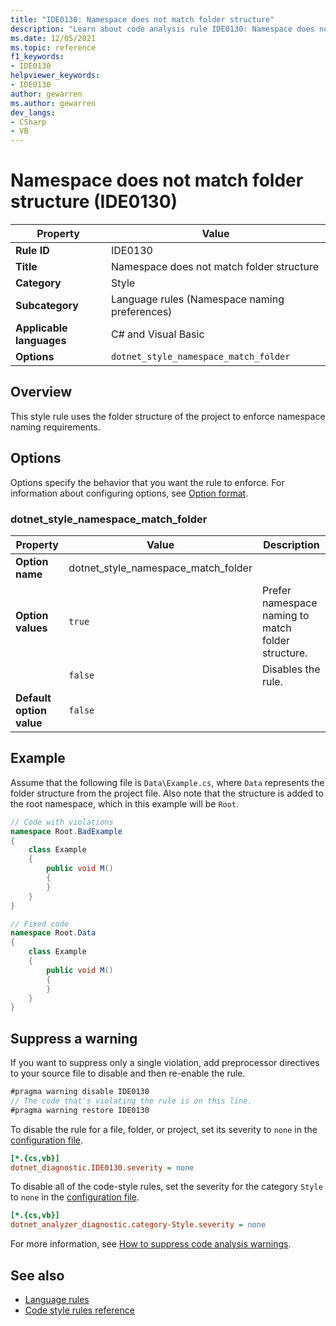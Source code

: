 ```yaml
---
title: "IDE0130: Namespace does not match folder structure"
description: "Learn about code analysis rule IDE0130: Namespace does not match folder structure"
ms.date: 12/05/2021
ms.topic: reference
f1_keywords:
- IDE0130
helpviewer_keywords:
- IDE0130
author: gewarren
ms.author: gewarren
dev_langs:
- CSharp
- VB
---
```

# Namespace does not match folder structure (IDE0130)

| Property                 | Value                                                  |
| ------------------------ | ------------------------------------------------------ |
| **Rule ID**              | IDE0130                                                |
| **Title**                | Namespace does not match folder structure              |
| **Category**             | Style                                                  |
| **Subcategory**          | Language rules (Namespace naming preferences)          |
| **Applicable languages** | C# and Visual Basic                                    |
| **Options**              | `dotnet_style_namespace_match_folder`                  |

## Overview

This style rule uses the folder structure of the project to enforce namespace naming requirements.

## Options

Options specify the behavior that you want the rule to enforce. For information about configuring options, see [Option format](language-rules.md#option-format).

### dotnet_style_namespace_match_folder

| Property                 | Value                                                | Description                                        |
| ------------------------ | ---------------------------------------------------- | -------------------------------------------------- |
| **Option name**          | dotnet_style_namespace_match_folder                  |                                                    |
| **Option values**        | `true`                                               | Prefer namespace naming to match folder structure. |
|                          | `false`                                              | Disables the rule.                                 |
| **Default option value** | `false`                                              |                                                    |

## Example

Assume that the following file is `Data\Example.cs`, where `Data` represents the folder structure from the project file. Also note that the structure is added to the root namespace, which in this example will be `Root`.

```csharp
// Code with violations
namespace Root.BadExample
{
    class Example
    {
        public void M()
        {
        }
    }
}

// Fixed code
namespace Root.Data
{
    class Example
    {
        public void M()
        {
        }
    }
}
```

## Suppress a warning

If you want to suppress only a single violation, add preprocessor directives to your source file to disable and then re-enable the rule.

```csharp
#pragma warning disable IDE0130
// The code that's violating the rule is on this line.
#pragma warning restore IDE0130
```

To disable the rule for a file, folder, or project, set its severity to `none` in the [configuration file](../configuration-files.md).

```ini
[*.{cs,vb}]
dotnet_diagnostic.IDE0130.severity = none
```

To disable all of the code-style rules, set the severity for the category `Style` to `none` in the [configuration file](../configuration-files.md).

```ini
[*.{cs,vb}]
dotnet_analyzer_diagnostic.category-Style.severity = none
```

For more information, see [How to suppress code analysis warnings](../suppress-warnings.md).

## See also

- [Language rules](language-rules.md)
- [Code style rules reference](index.md)
